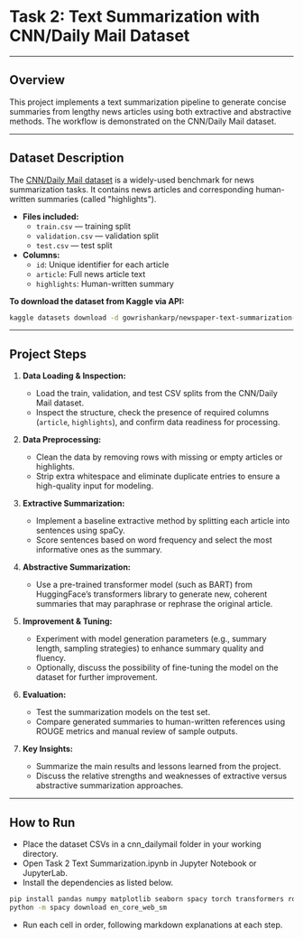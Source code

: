 # Task 2: Text Summarization with CNN/Daily Mail Dataset
---

## Overview

This project implements a text summarization pipeline to generate concise summaries from lengthy news articles using both extractive and abstractive methods. The workflow is demonstrated on the CNN/Daily Mail dataset.

---

## Dataset Description

The [CNN/Daily Mail dataset](https://www.kaggle.com/datasets/gowrishankarp/newspaper-text-summarization-cnn-dailymail) is a widely-used benchmark for news summarization tasks. It contains news articles and corresponding human-written summaries (called "highlights").

- **Files included:**  
  - `train.csv` — training split  
  - `validation.csv` — validation split  
  - `test.csv` — test split  
- **Columns:**  
  - `id`: Unique identifier for each article  
  - `article`: Full news article text  
  - `highlights`: Human-written summary

**To download the dataset from Kaggle via API:**  
```bash
kaggle datasets download -d gowrishankarp/newspaper-text-summarization-cnn-dailymail
```

---

## Project Steps

1. **Data Loading & Inspection:**
    - Load the train, validation, and test CSV splits from the CNN/Daily Mail dataset.
    - Inspect the structure, check the presence of required columns (`article`, `highlights`), and confirm data readiness for processing.

2. **Data Preprocessing:**
    - Clean the data by removing rows with missing or empty articles or highlights.
    - Strip extra whitespace and eliminate duplicate entries to ensure a high-quality input for modeling.

3. **Extractive Summarization:**
    - Implement a baseline extractive method by splitting each article into sentences using spaCy.
    - Score sentences based on word frequency and select the most informative ones as the summary.

4. **Abstractive Summarization:**
    - Use a pre-trained transformer model (such as BART) from HuggingFace’s transformers library to generate new, coherent summaries that may paraphrase or rephrase the original article.

5. **Improvement & Tuning:**
    - Experiment with model generation parameters (e.g., summary length, sampling strategies) to enhance summary quality and fluency.
    - Optionally, discuss the possibility of fine-tuning the model on the dataset for further improvement.

6. **Evaluation:**
    - Test the summarization models on the test set.
    - Compare generated summaries to human-written references using ROUGE metrics and manual review of sample outputs.

7. **Key Insights:**
    - Summarize the main results and lessons learned from the project.
    - Discuss the relative strengths and weaknesses of extractive versus abstractive summarization approaches.

---
## How to Run
  - Place the dataset CSVs in a cnn_dailymail folder in your working directory.
  - Open Task 2 Text Summarization.ipynb in Jupyter Notebook or JupyterLab.
  - Install the dependencies as listed below.
```bash
pip install pandas numpy matplotlib seaborn spacy torch transformers rouge-score
python -m spacy download en_core_web_sm
```
  - Run each cell in order, following markdown explanations at each step.
